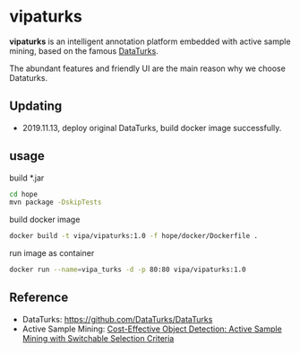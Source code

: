 # vipaturks

**vipaturks** is an intelligent annotation platform embedded with active sample mining, based on the famous [DataTurks](https://github.com/DataTurks/DataTurks).

The abundant features and friendly UI are the main reason why we choose Dataturks.


##  Updating
- 2019.11.13, deploy original DataTurks, build docker image successfully.


## usage
build *.jar

```bash
cd hope
mvn package -DskipTests 
```

build docker image
```bash
docker build -t vipa/vipaturks:1.0 -f hope/docker/Dockerfile .
```

run image as container

```bash
docker run --name=vipa_turks -d -p 80:80 vipa/vipaturks:1.0  
```

## Reference

- DataTurks: https://github.com/DataTurks/DataTurks
- Active Sample Mining: [Cost-Effective Object Detection: Active Sample Mining with Switchable Selection Criteria](https://arxiv.org/pdf/1807.00147.pdf)
